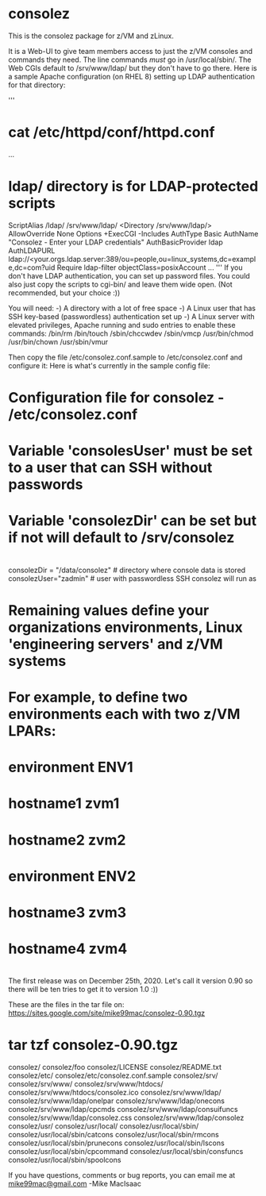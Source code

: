 # consolez

This is the consolez package for z/VM and zLinux.  

It is a Web-UI to give team members access to just the z/VM consoles and commands they need.
The line commands *must* go in /usr/local/sbin/. The Web CGIs default to /srv/www/ldap/ but they 
don't have to go there. Here is a sample Apache configuration (on RHEL 8) setting up LDAP 
authentication for that directory: 

'''
# cat /etc/httpd/conf/httpd.conf
...
# ldap/ directory is for LDAP-protected scripts
ScriptAlias /ldap/ /srv/www/ldap/
<Directory /srv/www/ldap/>
    AllowOverride None
    Options +ExecCGI -Includes
    AuthType Basic
    AuthName "Consolez - Enter your LDAP credentials"
    AuthBasicProvider ldap
    AuthLDAPURL ldap://<your.orgs.ldap.server:389/ou=people,ou=linux_systems,dc=example,dc=com?uid
    Require ldap-filter objectClass=posixAccount
</Directory>
...
'''
If you don't have LDAP authentication, you can set up password files. You could also just copy the 
scripts to cgi-bin/ and leave them wide open.  (Not recommended, but your choice :))

You will need:
  -) A directory with a lot of free space
  -) A Linux user that has SSH key-based (passwordless) authentication set up
  -) A Linux server with elevated privileges, Apache running and sudo entries to enable these commands:
/bin/rm
/bin/touch
/sbin/chccwdev
/sbin/vmcp
/usr/bin/chmod
/usr/bin/chown
/usr/sbin/vmur

Then copy the file /etc/consolez.conf.sample to /etc/consolez.conf and configure it:
Here is what's currently in the sample config file:
#
# Configuration file for consolez - /etc/consolez.conf
#
# Variable 'consolesUser' must be set to a user that can SSH without passwords
# Variable 'consolezDir' can be set but if not will default to /srv/consolez
#
consolezDir = "/data/consolez"             # directory where console data is stored
consolezUser="zadmin"                      # user with passwordless SSH consolez will run as
#
# Remaining values define your organizations environments, Linux 'engineering servers' and z/VM systems
#
# For example, to define two environments each with two z/VM LPARs:
# environment ENV1
# hostname1 zvm1
# hostname2 zvm2
#
# environment ENV2
# hostname3 zvm3
# hostname4 zvm4
#

The first release was on December 25th, 2020. 
Let's call it version 0.90 so there will be ten tries to get it to version 1.0  :))

These are the files in the tar file on: https://sites.google.com/site/mike99mac/consolez-0.90.tgz

# tar tzf consolez-0.90.tgz 
consolez/
consolez/foo
consolez/LICENSE
consolez/README.txt
consolez/etc/
consolez/etc/consolez.conf.sample
consolez/srv/
consolez/srv/www/
consolez/srv/www/htdocs/
consolez/srv/www/htdocs/consolez.ico
consolez/srv/www/ldap/
consolez/srv/www/ldap/onelpar
consolez/srv/www/ldap/onecons
consolez/srv/www/ldap/cpcmds
consolez/srv/www/ldap/consuifuncs
consolez/srv/www/ldap/consolez.css
consolez/srv/www/ldap/consolez
consolez/usr/
consolez/usr/local/
consolez/usr/local/sbin/
consolez/usr/local/sbin/catcons
consolez/usr/local/sbin/rmcons
consolez/usr/local/sbin/prunecons
consolez/usr/local/sbin/lscons
consolez/usr/local/sbin/cpcommand
consolez/usr/local/sbin/consfuncs
consolez/usr/local/sbin/spoolcons


If you have questions, comments or bug reports, you can email me at mike99mac@gmail.com  -Mike MacIsaac


